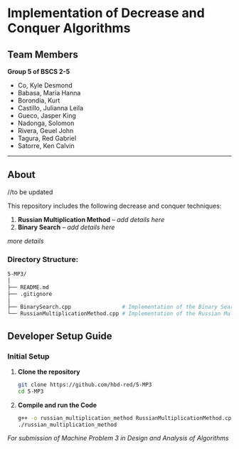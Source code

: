 # Implementation of Decrease and Conquer Algorithms

## Team Members
**Group 5 of BSCS 2-5**
- Co, Kyle Desmond
- Babasa, Maria Hanna 
- Borondia, Kurt 
- Castillo, Julianna Leila 
- Gueco, Jasper King 
- Nadonga, Solomon 
- Rivera, Geuel John 
- Tagura, Red Gabriel 
- Satorre, Ken Calvin

---

## About

//to be updated

This repository includes the following decrease and conquer techniques:
1. **Russian Multiplication Method** – *add details here*
2. **Binary Search** – *add details here*

*more details*

### Directory Structure:
```bash
5-MP3/
│
├── README.md                        
├── .gitignore                       
│
├── BinarySearch.cpp                # Implementation of the Binary Search
└── RussianMultiplicationMethod.cpp # Implementation of the Russian Multiplication Method
```
## Developer Setup Guide

### Initial Setup

1. **Clone the repository**
   ```bash
   git clone https://github.com/hbd-red/5-MP3
   cd 5-MP3
   ```

2. **Compile and run the Code**
    ```bash
    g++ -o russian_multiplication_method RussianMultiplicationMethod.cpp
    ./russian_multiplication_method
    ```

*For submission of Machine Problem 3 in Design and Analysis of Algorithms*